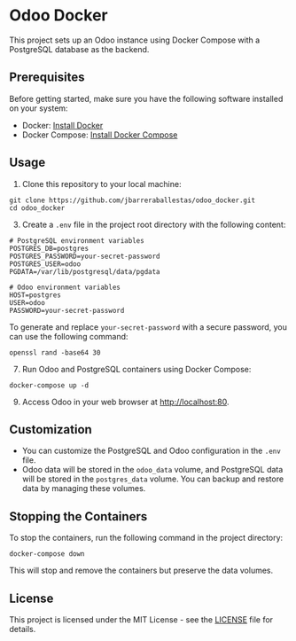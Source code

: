 Odoo Docker
===========

This project sets up an Odoo instance using Docker Compose with a PostgreSQL database as the backend.

Prerequisites
-------------

Before getting started, make sure you have the following software installed on your system:

*   Docker: [Install Docker](https://docs.docker.com/get-docker/)
*   Docker Compose: [Install Docker Compose](https://docs.docker.com/compose/install/)

Usage
-----

1.  Clone this repository to your local machine:
```
git clone https://github.com/jbarreraballestas/odoo_docker.git
cd odoo_docker
```
    
    

3.  Create a `.env` file in the project root directory with the following content:

```
# PostgreSQL environment variables
POSTGRES_DB=postgres
POSTGRES_PASSWORD=your-secret-password
POSTGRES_USER=odoo
PGDATA=/var/lib/postgresql/data/pgdata

# Odoo environment variables
HOST=postgres
USER=odoo
PASSWORD=your-secret-password
```

    

To generate and replace `your-secret-password` with a secure password, you can use the following command:

```
openssl rand -base64 30

```
    
    

7.  Run Odoo and PostgreSQL containers using Docker Compose:

```
docker-compose up -d

```
    
    

9.  Access Odoo in your web browser at [http://localhost:80](http://localhost:80).

Customization
-------------

*   You can customize the PostgreSQL and Odoo configuration in the `.env` file.
*   Odoo data will be stored in the `odoo_data` volume, and PostgreSQL data will be stored in the `postgres_data` volume. You can backup and restore data by managing these volumes.

Stopping the Containers
-----------------------

To stop the containers, run the following command in the project directory:

```
docker-compose down

```

    

This will stop and remove the containers but preserve the data volumes.

License
-------

This project is licensed under the MIT License - see the [LICENSE](LICENSE) file for details.
